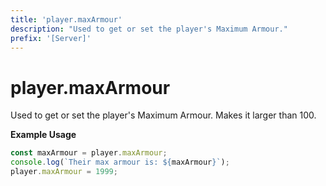 ```yaml
---
title: 'player.maxArmour'
description: "Used to get or set the player's Maximum Armour."
prefix: '[Server]'
---
```


# player.maxArmour

Used to get or set the player's Maximum Armour.
Makes it larger than 100.

**Example Usage**

```js
const maxArmour = player.maxArmour;
console.log(`Their max armour is: ${maxArmour}`);
player.maxArmour = 1999;
```

